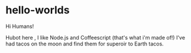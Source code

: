 # hello-worlds

Hi Humans!

Hubot here , I like Node.js and Coffeescript (that's what i'm made of!)
I've had tacos on the moon and find them for superoir to Earth tacos.
